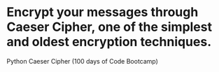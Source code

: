 # Encrypt your messages through Caeser Cipher, one of the simplest and oldest encryption techniques.
 Python Caeser Cipher (100 days of Code Bootcamp)

